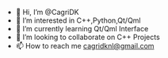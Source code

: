 - 👋 Hi, I’m @CagriDK
- 👀 I’m interested in C++,Python,Qt/Qml
- 🌱 I’m currently learning Qt/Qml Interface
- 💞️ I’m looking to collaborate on C++ Projects
- 📫 How to reach me cagridknl@gmail.com

<!---
CagriDK/CagriDK is a ✨ special ✨ repository because its `README.md` (this file) appears on your GitHub profile.
You can click the Preview link to take a look at your changes.
--->
